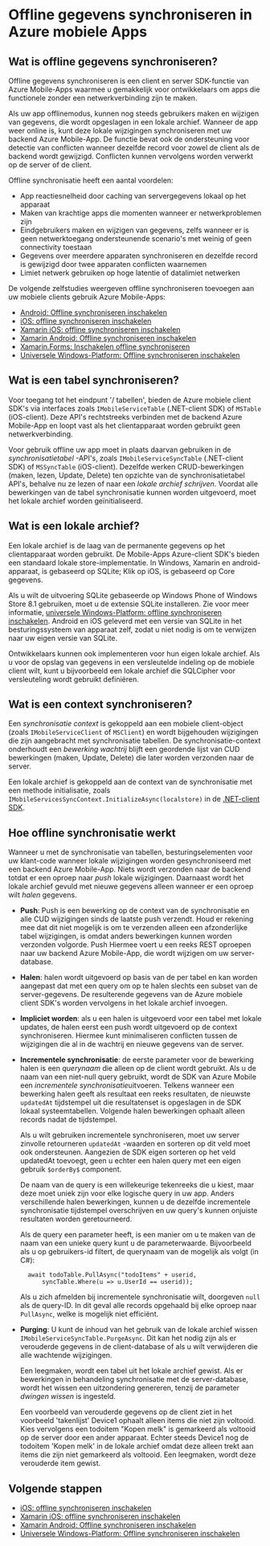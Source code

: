 <properties
    pageTitle="Offline gegevens synchroniseren in Azure mobiele Apps | Microsoft Azure"
    description="Conceptuele verwijzing en overzicht van de functie voor het synchroniseren van offline gegevens voor Azure Mobile-Apps"
    documentationCenter="windows"
    authors="adrianhall"
    manager="dwrede"
    editor=""
    services="app-service\mobile"/>

<tags
    ms.service="app-service-mobile"
    ms.workload="mobile"
    ms.tgt_pltfrm="na"
    ms.devlang="multiple"
    ms.topic="article"
    ms.date="10/01/2016"
    ms.author="adrianha"/>

# <a name="offline-data-sync-in-azure-mobile-apps"></a>Offline gegevens synchroniseren in Azure mobiele Apps

## <a name="what-is-offline-data-sync"></a>Wat is offline gegevens synchroniseren?

Offline gegevens synchroniseren is een client en server SDK-functie van Azure Mobile-Apps waarmee u gemakkelijk voor ontwikkelaars om apps die functionele zonder een netwerkverbinding zijn te maken.

Als uw app offlinemodus, kunnen nog steeds gebruikers maken en wijzigen van gegevens, die wordt opgeslagen in een lokale archief. Wanneer de app weer online is, kunt deze lokale wijzigingen synchroniseren met uw backend Azure Mobile-App. De functie bevat ook de ondersteuning voor detectie van conflicten wanneer dezelfde record voor zowel de client als de backend wordt gewijzigd. Conflicten kunnen vervolgens worden verwerkt op de server of de client.

Offline synchronisatie heeft een aantal voordelen:

* App reactiesnelheid door caching van servergegevens lokaal op het apparaat
* Maken van krachtige apps die momenten wanneer er netwerkproblemen zijn
* Eindgebruikers maken en wijzigen van gegevens, zelfs wanneer er is geen netwerktoegang ondersteunende scenario's met weinig of geen connectivity toestaan
* Gegevens over meerdere apparaten synchroniseren en dezelfde record is gewijzigd door twee apparaten conflicten waarnemen
* Limiet netwerk gebruiken op hoge latentie of datalimiet netwerken

De volgende zelfstudies weergeven offline synchroniseren toevoegen aan uw mobiele clients gebruik Azure Mobile-Apps:

* [Android: Offline synchroniseren inschakelen]
* [iOS: offline synchroniseren inschakelen]
* [Xamarin iOS: offline synchroniseren inschakelen]
* [Xamarin Android: Offline synchroniseren inschakelen]
* [Xamarin.Forms: Inschakelen offline synchroniseren](app-service-mobile-xamarin-forms-get-started-offline-data.md)
* [Universele Windows-Platform: Offline synchroniseren inschakelen]

## <a name="what-is-a-sync-table"></a>Wat is een tabel synchroniseren?

Voor toegang tot het eindpunt '/ tabellen', bieden de Azure mobiele client SDK's via interfaces zoals `IMobileServiceTable` (.NET-client SDK) of `MSTable` (iOS-client). Deze API's rechtstreeks verbinden met de backend Azure Mobile-App en loopt vast als het clientapparaat worden gebruikt geen netwerkverbinding.

Voor gebruik offline uw app moet in plaats daarvan gebruiken in de *synchronisatietabel* -API's, zoals `IMobileServiceSyncTable` (.NET-client SDK) of `MSSyncTable` (iOS-client). Dezelfde werken CRUD-bewerkingen (maken, lezen, Update, Delete) ten opzichte van de synchronisatietabel API's, behalve nu ze lezen of naar een *lokale archief schrijven*. Voordat alle bewerkingen van de tabel synchronisatie kunnen worden uitgevoerd, moet het lokale archief worden geïnitialiseerd.

## <a name="what-is-a-local-store"></a>Wat is een lokale archief?

Een lokale archief is de laag van de permanente gegevens op het clientapparaat worden gebruikt. De Mobile-Apps Azure-client SDK's bieden een standaard lokale store-implementatie. In Windows, Xamarin en android-apparaat, is gebaseerd op SQLite; Klik op iOS, is gebaseerd op Core gegevens.

Als u wilt de uitvoering SQLite gebaseerde op Windows Phone of Windows Store 8.1 gebruiken, moet u de extensie SQLite installeren. Zie voor meer informatie, [universele Windows-Platform: offline synchroniseren inschakelen]. Android en iOS geleverd met een versie van SQLite in het besturingssysteem van apparaat zelf, zodat u niet nodig is om te verwijzen naar uw eigen versie van SQLite.

Ontwikkelaars kunnen ook implementeren voor hun eigen lokale archief. Als u voor de opslag van gegevens in een versleutelde indeling op de mobiele client wilt, kunt u bijvoorbeeld een lokale archief die SQLCipher voor versleuteling wordt gebruikt definiëren.

## <a name="what-is-a-sync-context"></a>Wat is een context synchroniseren?

Een *synchronisatie context* is gekoppeld aan een mobiele client-object (zoals `IMobileServiceClient` of `MSClient`) en wordt bijgehouden wijzigingen die zijn aangebracht met synchronisatie tabellen. De synchronisatie-context onderhoudt een *bewerking wachtrij* blijft een geordende lijst van CUD bewerkingen (maken, Update, Delete) die later worden verzonden naar de server.

Een lokale archief is gekoppeld aan de context van de synchronisatie met een methode initialisatie, zoals `IMobileServicesSyncContext.InitializeAsync(localstore)` in de [.NET-client SDK].

## <a name="how-sync-works"></a>Hoe offline synchronisatie werkt

Wanneer u met de synchronisatie van tabellen, besturingselementen voor uw klant-code wanneer lokale wijzigingen worden gesynchroniseerd met een backend Azure Mobile-App. Niets wordt verzonden naar de backend totdat er een oproep naar *push* lokale wijzigingen. Daarnaast wordt het lokale archief gevuld met nieuwe gegevens alleen wanneer er een oproep wilt *halen* gegevens.

* **Push**: Push is een bewerking op de context van de synchronisatie en alle CUD wijzigingen sinds de laatste push verzendt. Houd er rekening mee dat dit niet mogelijk is om te verzenden alleen een afzonderlijke tabel wijzigingen, is omdat anders bewerkingen kunnen worden verzonden volgorde. Push Hiermee voert u een reeks REST oproepen naar uw backend Azure Mobile-App, die wordt wijzigen om uw server-database.

* **Halen**: halen wordt uitgevoerd op basis van de per tabel en kan worden aangepast dat met een query om op te halen slechts een subset van de server-gegevens. De resulterende gegevens van de Azure mobiele client SDK's worden vervolgens in het lokale archief invoegen.

* **Impliciet worden**: als u een halen is uitgevoerd voor een tabel met lokale updates, de halen eerst een push wordt uitgevoerd op de context synchroniseren. Hiermee kunt minimaliseren conflicten tussen de wijzigingen die al in de wachtrij en nieuwe gegevens van de server.

* **Incrementele synchronisatie**: de eerste parameter voor de bewerking halen is een *querynaam* die alleen op de client wordt gebruikt. Als u de naam van een niet-null query gebruikt, wordt de SDK van Azure Mobile een *incrementele synchronisatie*uitvoeren.
  Telkens wanneer een bewerking halen geeft als resultaat een reeks resultaten, de nieuwste `updatedAt` tijdstempel uit die resultatenset is opgeslagen in de SDK lokaal systeemtabellen. Volgende halen bewerkingen ophaalt alleen records nadat de tijdstempel.

  Als u wilt gebruiken incrementele synchroniseren, moet uw server zinvolle retourneren `updatedAt` -waarden en sorteren op dit veld moet ook ondersteunen. Aangezien de SDK eigen sorteren op het veld updatedAt toevoegt, geen u echter een halen query met een eigen gebruik `$orderBy$` component.

  De naam van de query is een willekeurige tekenreeks die u kiest, maar deze moet uniek zijn voor elke logische query in uw app.
  Anders verschillende halen bewerkingen, kunnen u de dezelfde incrementele synchronisatie tijdstempel overschrijven en uw query's kunnen onjuiste resultaten worden geretourneerd.

  Als de query een parameter heeft, is een manier om u te maken van de naam van een unieke query kunt u de parameterwaarde.
  Bijvoorbeeld als u op gebruikers-id filtert, de querynaam van de mogelijk als volgt (in C#):

        await todoTable.PullAsync("todoItems" + userid,
            syncTable.Where(u => u.UserId == userid));

  Als u zich afmelden bij incrementele synchronisatie wilt, doorgeven `null` als de query-ID. In dit geval alle records opgehaald bij elke oproep naar `PullAsync`, welke is mogelijk niet efficiënt.

* **Purging**: U kunt de inhoud van het gebruik van de lokale archief wissen `IMobileServiceSyncTable.PurgeAsync`.
  Dit kan het nodig zijn als er verouderde gegevens in de client-database of als u wilt verwijderen die alle wachtende wijzigingen.

  Een leegmaken, wordt een tabel uit het lokale archief gewist. Als er bewerkingen in behandeling synchronisatie met de server-database, wordt het wissen een uitzondering genereren, tenzij de parameter *dwingen wissen* is ingesteld.

  Een voorbeeld van verouderde gegevens op de client ziet in het voorbeeld 'takenlijst' Device1 ophaalt alleen items die niet zijn voltooid. Kies vervolgens een todoitem "Kopen melk" is gemarkeerd als voltooid op de server door een ander apparaat. Echter steeds Device1 nog de todoitem 'Kopen melk' in de lokale archief omdat deze alleen trekt aan items die zijn niet gemarkeerd als voltooid. Een leegmaken, wordt deze verouderde item gewist.

## <a name="next-steps"></a>Volgende stappen

* [iOS: offline synchroniseren inschakelen]
* [Xamarin iOS: offline synchroniseren inschakelen]
* [Xamarin Android: Offline synchroniseren inschakelen]
* [Universele Windows-Platform: Offline synchroniseren inschakelen]

<!-- Links -->
[.NET-client SDK]: app-service-mobile-dotnet-how-to-use-client-library.md
[Android: Offline synchroniseren inschakelen]: app-service-mobile-android-get-started-offline-data.md
[iOS: offline synchroniseren inschakelen]: app-service-mobile-ios-get-started-offline-data.md
[Xamarin iOS: offline synchroniseren inschakelen]: app-service-mobile-xamarin-ios-get-started-offline-data.md
[Xamarin Android: Offline synchroniseren inschakelen]: app-service-mobile-xamarin-ios-get-started-offline-data.md
[Universele Windows-Platform: Offline synchroniseren inschakelen]: app-service-mobile-windows-store-dotnet-get-started-offline-data.md
